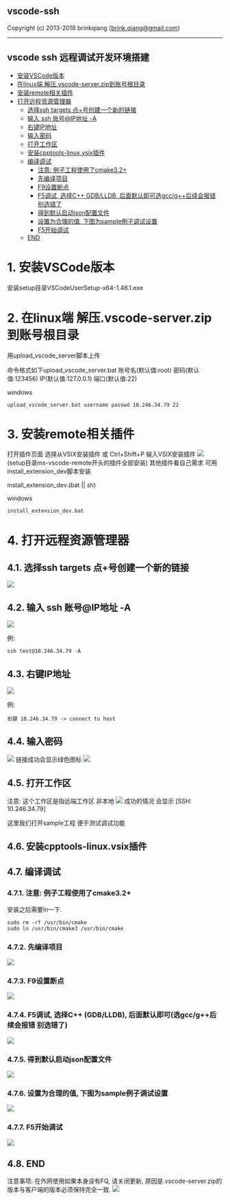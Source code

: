 
vscode-ssh
-----------------
Copyright (c) 2013-2018 brinkqiang (brink.qiang@gmail.com)

-----------------
vscode ssh 远程调试开发环境搭建
-----------------

<!-- TOC -->

- [安装VSCode版本](#%E5%AE%89%E8%A3%85vscode%E7%89%88%E6%9C%AC)
- [在linux端 解压.vscode-server.zip到账号根目录](#%E5%9C%A8linux%E7%AB%AF-%E8%A7%A3%E5%8E%8Bvscode-serverzip%E5%88%B0%E8%B4%A6%E5%8F%B7%E6%A0%B9%E7%9B%AE%E5%BD%95)
- [安装remote相关插件](#%E5%AE%89%E8%A3%85remote%E7%9B%B8%E5%85%B3%E6%8F%92%E4%BB%B6)
- [打开远程资源管理器](#%E6%89%93%E5%BC%80%E8%BF%9C%E7%A8%8B%E8%B5%84%E6%BA%90%E7%AE%A1%E7%90%86%E5%99%A8)
    - [选择ssh targets 点+号创建一个新的链接](#%E9%80%89%E6%8B%A9ssh-targets-%E7%82%B9%E5%8F%B7%E5%88%9B%E5%BB%BA%E4%B8%80%E4%B8%AA%E6%96%B0%E7%9A%84%E9%93%BE%E6%8E%A5)
    - [输入 ssh 账号@IP地址 -A](#%E8%BE%93%E5%85%A5-ssh-%E8%B4%A6%E5%8F%B7ip%E5%9C%B0%E5%9D%80--a)
    - [右键IP地址](#%E5%8F%B3%E9%94%AEip%E5%9C%B0%E5%9D%80)
    - [输入密码](#%E8%BE%93%E5%85%A5%E5%AF%86%E7%A0%81)
    - [打开工作区](#%E6%89%93%E5%BC%80%E5%B7%A5%E4%BD%9C%E5%8C%BA)
    - [安装cpptools-linux.vsix插件](#%E5%AE%89%E8%A3%85cpptools-linuxvsix%E6%8F%92%E4%BB%B6)
    - [编译调试](#%E7%BC%96%E8%AF%91%E8%B0%83%E8%AF%95)
        - [注意: 例子工程使用了cmake3.2+](#%E6%B3%A8%E6%84%8F-%E4%BE%8B%E5%AD%90%E5%B7%A5%E7%A8%8B%E4%BD%BF%E7%94%A8%E4%BA%86cmake32)
        - [先编译项目](#%E5%85%88%E7%BC%96%E8%AF%91%E9%A1%B9%E7%9B%AE)
        - [F9设置断点](#f9%E8%AE%BE%E7%BD%AE%E6%96%AD%E7%82%B9)
        - [F5调试, 选择C++ GDB/LLDB, 后面默认即可选gcc/g++后续会报错 别选错了](#f5%E8%B0%83%E8%AF%95-%E9%80%89%E6%8B%A9c-gdblldb-%E5%90%8E%E9%9D%A2%E9%BB%98%E8%AE%A4%E5%8D%B3%E5%8F%AF%E9%80%89gccg%E5%90%8E%E7%BB%AD%E4%BC%9A%E6%8A%A5%E9%94%99-%E5%88%AB%E9%80%89%E9%94%99%E4%BA%86)
        - [得到默认启动json配置文件](#%E5%BE%97%E5%88%B0%E9%BB%98%E8%AE%A4%E5%90%AF%E5%8A%A8json%E9%85%8D%E7%BD%AE%E6%96%87%E4%BB%B6)
        - [设置为合理的值, 下图为sample例子调试设置](#%E8%AE%BE%E7%BD%AE%E4%B8%BA%E5%90%88%E7%90%86%E7%9A%84%E5%80%BC-%E4%B8%8B%E5%9B%BE%E4%B8%BAsample%E4%BE%8B%E5%AD%90%E8%B0%83%E8%AF%95%E8%AE%BE%E7%BD%AE)
        - [F5开始调试](#f5%E5%BC%80%E5%A7%8B%E8%B0%83%E8%AF%95)
    - [END](#end)

<!-- /TOC -->

# 1. 安装VSCode版本

安装setup目录VSCodeUserSetup-x64-1.46.1.exe

# 2. 在linux端 解压.vscode-server.zip到账号根目录

用upload_vscode_server脚本上传

命令格式如下upload_vscode_server.bat 账号名(默认值:root) 密码(默认值:123456) IP(默认值:127.0.0.1) 端口(默认值:22)

windows
```
upload_vscode_server.bat username passwd 10.246.34.79 22
```

# 3. 安装remote相关插件
打开插件页面 选择从VSIX安装插件 或 Ctrl+Shift+P 输入VSIX安装插件
![](images/installvsix.png)
(setup目录ms-vscode-remote开头的插件全部安装)
其他插件看自己需求
可用install_extension_dev脚本安装

install_extension_dev.(bat || sh)

windows
```
install_extension_dev.bat
```

# 4. 打开远程资源管理器


## 4.1. 选择ssh targets 点+号创建一个新的链接
![](images/openremote.png)

## 4.2. 输入 ssh 账号@IP地址 -A
![](images/connectssh.png)

例:
```
ssh test@10.246.34.79 -A
```

## 4.3. 右键IP地址

![](images/connecthost.png)

例:
```
右键 10.246.34.79 -> connect to host
```

## 4.4. 输入密码
![](images/enterpasswd.png)
链接成功会显示绿色图标
![](images/connectok.png)

## 4.5. 打开工作区
注意: 这个工作区是指远端工作区 非本地
![](images/openwork.png)
成功的情况 会显示 [SSH: 10.246.34.79]

这里我们打开sample工程 便于测试调试功能

## 4.6. 安装cpptools-linux.vsix插件

## 4.7. 编译调试

### 4.7.1. 注意: 例子工程使用了cmake3.2+
安装之后需要ln一下.
```
sudo rm -rf /usr/bin/cmake
sudo ln /usr/bin/cmake3 /usr/bin/cmake
```

### 4.7.2. 先编译项目
![](images/buildsample.png)

### 4.7.3. F9设置断点
![](images/enterbreak.png)

### 4.7.4. F5调试, 选择C++ (GDB/LLDB), 后面默认即可(选gcc/g++后续会报错 别选错了)
![](images/debugsetup.png)

### 4.7.5. 得到默认启动json配置文件
![](images/defaultlaunch.png)

### 4.7.6. 设置为合理的值, 下图为sample例子调试设置
![](images/samplelaunch.png)

### 4.7.7. F5开始调试
![](images/sampledebug.png)

## 4.8. END
注意事项: 在外网使用如果本身没有FQ, 请关闭更新, 原因是.vscode-server.zip的版本与客户端的版本必须保持完全一致.
![](images/disableupdate.png)

